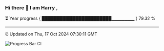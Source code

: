 ### Hi there 👋 I am Harry , 

⏳ Year progress { ███████████████████████▁▁▁▁▁▁▁ } 79.32 %

---

⏰ Updated on Thu, 17 Oct 2024 07:30:11 GMT

![Progress Bar CI](https://github.com/duykhang68/duykhang68/workflows/Progress%20Bar%20CI/badge.svg)
